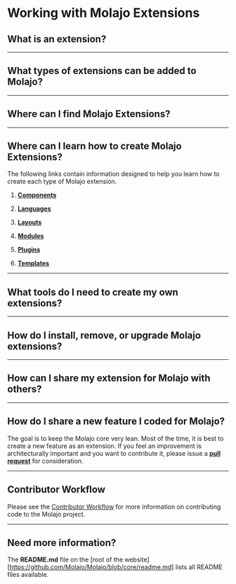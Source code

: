 # Working with Molajo Extensions #

## What is an extension? ##

---

## What types of extensions can be added to Molajo? ##

---

## Where can I find Molajo Extensions? ##

---

## Where can I learn how to create Molajo Extensions? ##

The following links contain information designed to help you learn how to create each type of Molajo extension.

1. [**Components**](https://github.com/Molajo/Molajo/blob/core/extensions/components/README.md)

2. [**Languages**](https://github.com/Molajo/Molajo/blob/core/extensions/languages/README.md)

3. [**Layouts**](https://github.com/Molajo/Molajo/blob/core/extensions/layouts/README.md)

4. [**Modules**](https://github.com/Molajo/Molajo/blob/core/extensions/modules/README.md)

5. [**Plugins**](https://github.com/Molajo/Molajo/blob/core/extensions/plugins/README.md)

6. [**Templates**](https://github.com/Molajo/Molajo/blob/core/extensions/templates/README.md)

---

## What tools do I need to create my own extensions? ##

---

## How do I install, remove, or upgrade Molajo extensions? ##

---

## How can I share my extension for Molajo with others? ##

---

## How do I share a new feature I coded for Molajo? ##

The goal is to keep the Molajo core very lean. Most of the time, it is best to create a new feature as an extension. If you feel an improvement is architecturally important and you want to contribute it, please issue a [**pull request**](https://github.com/Molajo/Molajo/pulls) for consideration.

---

## Contributor Workflow ##

Please see the [Contributor Workflow](https://github.com/Molajo/Molajo/wiki/Contributor-Workflow) for more information on contributing code to the Molajo project.

---

## Need more information? ##

The **README.md** file on the [root of the website][https://github.com/Molajo/Molajo/blob/core/readme.md] lists all README files available.